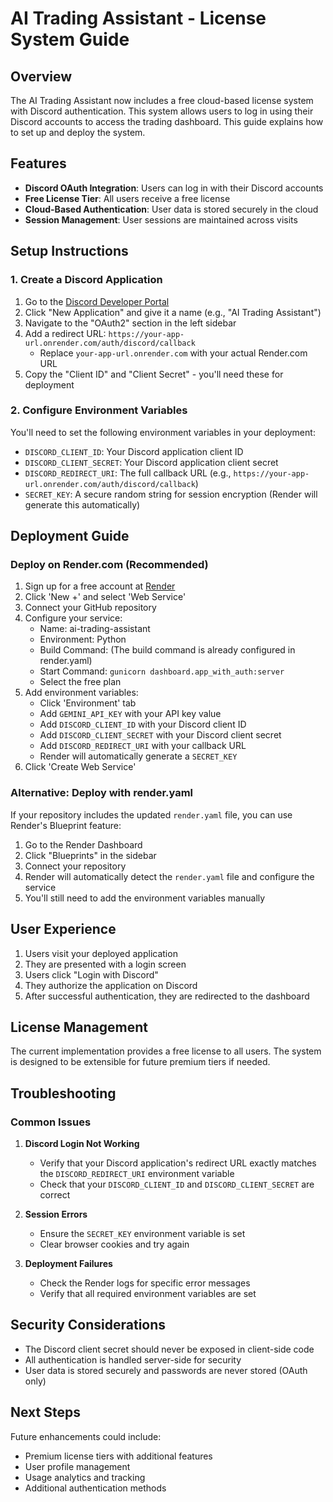 # AI Trading Assistant - License System Guide

## Overview

The AI Trading Assistant now includes a free cloud-based license system with Discord authentication. This system allows users to log in using their Discord accounts to access the trading dashboard. This guide explains how to set up and deploy the system.

## Features

- **Discord OAuth Integration**: Users can log in with their Discord accounts
- **Free License Tier**: All users receive a free license
- **Cloud-Based Authentication**: User data is stored securely in the cloud
- **Session Management**: User sessions are maintained across visits

## Setup Instructions

### 1. Create a Discord Application

1. Go to the [Discord Developer Portal](https://discord.com/developers/applications)
2. Click "New Application" and give it a name (e.g., "AI Trading Assistant")
3. Navigate to the "OAuth2" section in the left sidebar
4. Add a redirect URL: `https://your-app-url.onrender.com/auth/discord/callback`
   - Replace `your-app-url.onrender.com` with your actual Render.com URL
5. Copy the "Client ID" and "Client Secret" - you'll need these for deployment

### 2. Configure Environment Variables

You'll need to set the following environment variables in your deployment:

- `DISCORD_CLIENT_ID`: Your Discord application client ID
- `DISCORD_CLIENT_SECRET`: Your Discord application client secret
- `DISCORD_REDIRECT_URI`: The full callback URL (e.g., `https://your-app-url.onrender.com/auth/discord/callback`)
- `SECRET_KEY`: A secure random string for session encryption (Render will generate this automatically)

## Deployment Guide

### Deploy on Render.com (Recommended)

1. Sign up for a free account at [Render](https://render.com/)
2. Click 'New +' and select 'Web Service'
3. Connect your GitHub repository
4. Configure your service:
   - Name: ai-trading-assistant
   - Environment: Python
   - Build Command: (The build command is already configured in render.yaml)
   - Start Command: `gunicorn dashboard.app_with_auth:server`
   - Select the free plan
5. Add environment variables:
   - Click 'Environment' tab
   - Add `GEMINI_API_KEY` with your API key value
   - Add `DISCORD_CLIENT_ID` with your Discord client ID
   - Add `DISCORD_CLIENT_SECRET` with your Discord client secret
   - Add `DISCORD_REDIRECT_URI` with your callback URL
   - Render will automatically generate a `SECRET_KEY`
6. Click 'Create Web Service'

### Alternative: Deploy with render.yaml

If your repository includes the updated `render.yaml` file, you can use Render's Blueprint feature:

1. Go to the Render Dashboard
2. Click "Blueprints" in the sidebar
3. Connect your repository
4. Render will automatically detect the `render.yaml` file and configure the service
5. You'll still need to add the environment variables manually

## User Experience

1. Users visit your deployed application
2. They are presented with a login screen
3. Users click "Login with Discord"
4. They authorize the application on Discord
5. After successful authentication, they are redirected to the dashboard

## License Management

The current implementation provides a free license to all users. The system is designed to be extensible for future premium tiers if needed.

## Troubleshooting

### Common Issues

1. **Discord Login Not Working**
   - Verify that your Discord application's redirect URL exactly matches the `DISCORD_REDIRECT_URI` environment variable
   - Check that your `DISCORD_CLIENT_ID` and `DISCORD_CLIENT_SECRET` are correct

2. **Session Errors**
   - Ensure the `SECRET_KEY` environment variable is set
   - Clear browser cookies and try again

3. **Deployment Failures**
   - Check the Render logs for specific error messages
   - Verify that all required environment variables are set

## Security Considerations

- The Discord client secret should never be exposed in client-side code
- All authentication is handled server-side for security
- User data is stored securely and passwords are never stored (OAuth only)

## Next Steps

Future enhancements could include:

- Premium license tiers with additional features
- User profile management
- Usage analytics and tracking
- Additional authentication methods